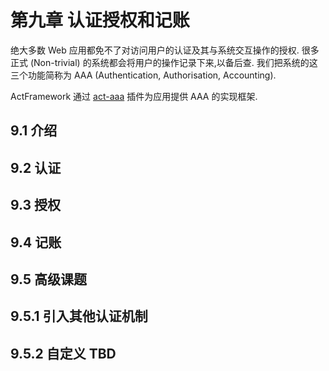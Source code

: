 # <a name="aaa"></a> 第九章 认证授权和记账

绝大多数 Web 应用都免不了对访问用户的认证及其与系统交互操作的授权. 很多正式 (Non-trivial) 的系统都会将用户的操作记录下来,以备后查. 我们把系统的这三个功能简称为 AAA (Authentication, Authorisation, Accounting).

ActFramework 通过 [act-aaa](https://github.com/actframework/act-aaa-plugin) 插件为应用提供 AAA 的实现框架.

## <a name="introduction"></a> 9.1 介绍

## <a name="authentication"></a> 9.2 认证

## <a name="authorisation"></a> 9.3 授权

## <a name="accounting"></a> 9.4 记账

## <a name="advanced_topic"></a> 9.5 高级课题

## <a name="plugin_authentication_mechanism"></a> 9.5.1 引入其他认证机制

## <a name=""></a> 9.5.2 自定义 TBD
